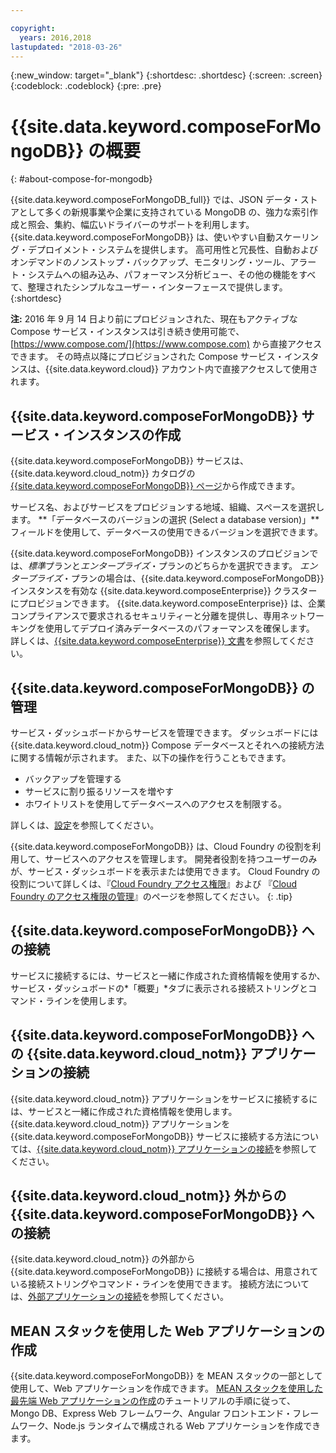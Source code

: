 ```yaml
---

copyright:
  years: 2016,2018
lastupdated: "2018-03-26"
---
```


{:new_window: target="_blank"}
{:shortdesc: .shortdesc}
{:screen: .screen}
{:codeblock: .codeblock}
{:pre: .pre}

# {{site.data.keyword.composeForMongoDB}} の概要
{: #about-compose-for-mongodb}

{{site.data.keyword.composeForMongoDB_full}} では、JSON データ・ストアとして多くの新規事業や企業に支持されている MongoDB の、強力な索引作成と照会、集約、幅広いドライバーのサポートを利用します。 {{site.data.keyword.composeForMongoDB}} は、使いやすい自動スケーリング・デプロイメント・システムを提供します。 高可用性と冗長性、自動およびオンデマンドのノンストップ・バックアップ、モニタリング・ツール、アラート・システムへの組み込み、パフォーマンス分析ビュー、その他の機能をすべて、整理されたシンプルなユーザー・インターフェースで提供します。
{:shortdesc}

**注:** 2016 年 9 月 14 日より前にプロビジョンされた、現在もアクティブな Compose サービス・インスタンスは引き続き使用可能で、[https://www.compose.com/](https://www.compose.com) から直接アクセスできます。 その時点以降にプロビジョンされた Compose サービス・インスタンスは、{{site.data.keyword.cloud}} アカウント内で直接アクセスして使用されます。

## {{site.data.keyword.composeForMongoDB}} サービス・インスタンスの作成

{{site.data.keyword.composeForMongoDB}} サービスは、{{site.data.keyword.cloud_notm}} カタログの [{{site.data.keyword.composeForMongoDB}} ページ](https://console.{DomainName}/catalog/services/compose-for-mongodb/)から作成できます。

サービス名、およびサービスをプロビジョンする地域、組織、スペースを選択します。 **「データベースのバージョンの選択 (Select a database version)」**フィールドを使用して、データベースの使用できるバージョンを選択できます。

{{site.data.keyword.composeForMongoDB}} インスタンスのプロビジョンでは、*標準*プランと*エンタープライズ*・プランのどちらかを選択できます。 *エンタープライズ*・プランの場合は、{{site.data.keyword.composeForMongoDB}} インスタンスを有効な {{site.data.keyword.composeEnterprise}} クラスターにプロビジョンできます。 {{site.data.keyword.composeEnterprise}} は、企業コンプライアンスで要求されるセキュリティーと分離を提供し、専用ネットワーキングを使用してデプロイ済みデータベースのパフォーマンスを確保します。 詳しくは、[{{site.data.keyword.composeEnterprise}} 文書](/docs/services/ComposeEnterprise/index.html)を参照してください。

## {{site.data.keyword.composeForMongoDB}} の管理

サービス・ダッシュボードからサービスを管理できます。 ダッシュボードには {{site.data.keyword.cloud_notm}} Compose データベースとそれへの接続方法に関する情報が示されます。 また、以下の操作を行うこともできます。
- バックアップを管理する
- サービスに割り振るリソースを増やす
- ホワイトリストを使用してデータベースへのアクセスを制限する。 

詳しくは、[設定](./dashboard-settings.html)を参照してください。

{{site.data.keyword.composeForMongoDB}} は、Cloud Foundry の役割を利用して、サービスへのアクセスを管理します。 開発者役割を持つユーザーのみが、サービス・ダッシュボードを表示または使用できます。 Cloud Foundry の役割について詳しくは、『[Cloud Foundry アクセス権限](https://console.{DomainName}/docs/iam/cfaccess.html#cfaccess)』および 『[Cloud Foundry のアクセス権限の管理](https://console.{DomainName}/docs/iam/mngcf.html#mngcf)』のページを参照してください。
{: .tip}

## {{site.data.keyword.composeForMongoDB}} への接続

サービスに接続するには、サービスと一緒に作成された資格情報を使用するか、サービス・ダッシュボードの*「概要」*タブに表示される接続ストリングとコマンド・ラインを使用します。

## {{site.data.keyword.composeForMongoDB}} への {{site.data.keyword.cloud_notm}} アプリケーションの接続

{{site.data.keyword.cloud_notm}} アプリケーションをサービスに接続するには、サービスと一緒に作成された資格情報を使用します。 {{site.data.keyword.cloud_notm}} アプリケーションを {{site.data.keyword.composeForMongoDB}} サービスに接続する方法については、[{{site.data.keyword.cloud_notm}} アプリケーションの接続](./connecting-bluemix-app.html)を参照してください。

## {{site.data.keyword.cloud_notm}} 外からの {{site.data.keyword.composeForMongoDB}} への接続

{{site.data.keyword.cloud_notm}} の外部から {{site.data.keyword.composeForMongoDB}} に接続する場合は、用意されている接続ストリングやコマンド・ラインを使用できます。 接続方法については、[外部アプリケーションの接続](./connecting-external.html)を参照してください。

## MEAN スタックを使用した Web アプリケーションの作成

{{site.data.keyword.composeForMongoDB}} を MEAN スタックの一部として使用して、Web アプリケーションを作成できます。 [MEAN スタックを使用した最先端 Web アプリケーションの作成](/docs/tutorials/mean-stack.html)のチュートリアルの手順に従って、 Mongo DB、Express Web フレームワーク、Angular フロントエンド・フレームワーク、Node.js ランタイムで構成される Web アプリケーションを作成できます。
